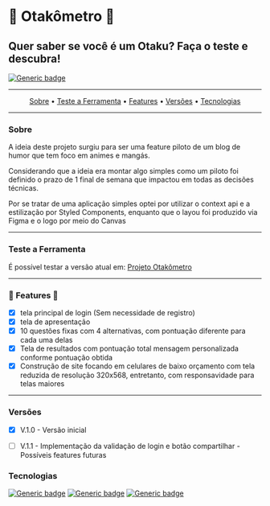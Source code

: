 # 🚧 Otakômetro 🚧

## Quer saber se você é um Otaku? Faça o teste e descubra!

[![Generic badge](https://img.shields.io/badge/STATUS-IN_PROGRESS-<COLOR>.svg)](https://shields.io/)

***

<p align="center">
 <a href="#Sobre">Sobre</a> •
 <a href="#Teste a Ferramenta">Teste a Ferramenta</a> •
 <a href="#🚧 Features 🚧">Features</a> •
 <a href="#Versões">Versões</a> •
 <a href="#Tecnologias">Tecnologias</a>
</p>

***

### Sobre

<p>A ideia deste projeto surgiu para ser uma feature piloto de um blog de humor que tem foco em animes e mangás.</p>

<p>Considerando que a ideia era montar algo simples como um piloto foi definido o prazo de 1 final de semana que impactou em todas as decisões técnicas.</p>

<p>Por se tratar de uma aplicação simples optei por utilizar o context api e a estilização por Styled Components, enquanto que o layou foi produzido via Figma e o logo por meio do Canvas</p>


***

### Teste a Ferramenta

<p>É possível testar a versão atual em: <a href="https://jiarguello.github.io/otakometro/" target="_blank">Projeto Otakômetro</a></p> 

***

### 🚧 Features 🚧

- [X] tela principal de login (Sem necessidade de registro)
- [X] tela de apresentação
- [X] 10 questões fixas com 4 alternativas, com pontuação diferente para cada uma delas
- [X] Tela de resultados com pontuação total mensagem personalizada conforme pontuação obtida
- [X] Construção de site focando em celulares de baixo orçamento com tela reduzida de resolução 320x568, entretanto, com responsavidade para telas maiores

***

### Versões

- [X] V.1.0 - Versão inicial
- [ ] V.1.1 - Implementação da validação de login e botão compartilhar - Possíveis features futuras


### Tecnologias

[![Generic badge](https://img.shields.io/badge/MADE%20WITH-REACT%20JS-blue?style=for-the-badge&logo=appveyor)](https://shields.io/)
[![Generic badge](https://img.shields.io/badge/MADE%20WITH-Styled%20Components-red?style=for-the-badge&logo=appveyor)](https://shields.io/)
[![Generic badge](https://img.shields.io/badge/MADE%20WITH-Context%20API-yellow?style=for-the-badge&logo=appveyor)](https://shields.io/)
